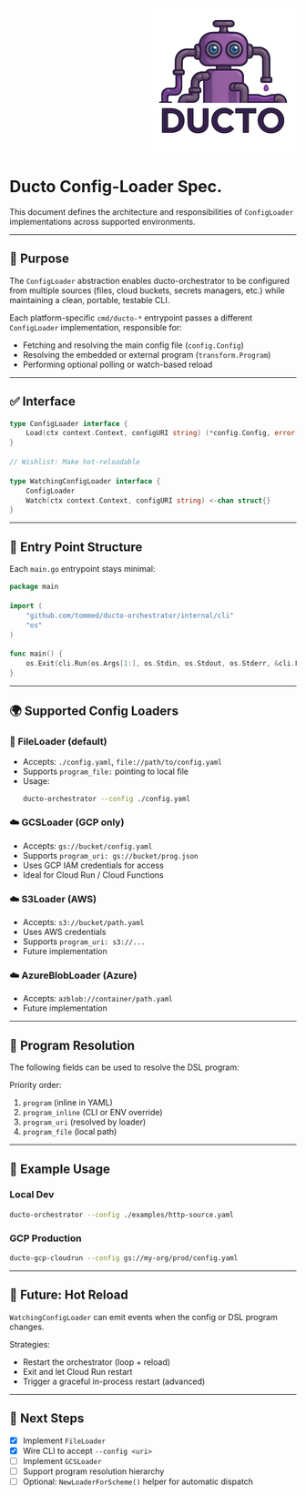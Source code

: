 <!--suppress HtmlDeprecatedAttribute -->
<p align="right">
    <a href="https://github.com/tommed" title="See Project Ducto">
        <img src="../assets/ducto-logo-small.png" alt="A part of Project Ducto"/>
    </a>
</p>

# Ducto Config-Loader Spec.

This document defines the architecture and responsibilities of `ConfigLoader` implementations across supported environments.

---
## 🎯 Purpose

The `ConfigLoader` abstraction enables ducto-orchestrator to be configured from multiple sources (files, cloud buckets, secrets managers, etc.) while maintaining a clean, portable, testable CLI.

Each platform-specific `cmd/ducto-*` entrypoint passes a different `ConfigLoader` implementation, responsible for:

- Fetching and resolving the main config file (`config.Config`)
- Resolving the embedded or external program (`transform.Program`)
- Performing optional polling or watch-based reload

---
## ✅ Interface

```go
type ConfigLoader interface {
    Load(ctx context.Context, configURI string) (*config.Config, error)
}

// Wishlist: Make hot-reloadable

type WatchingConfigLoader interface {
    ConfigLoader
    Watch(ctx context.Context, configURI string) <-chan struct{}
}
```

---
## 🧱 Entry Point Structure

Each `main.go` entrypoint stays minimal:

```go
package main

import (
    "github.com/tommed/ducto-orchestrator/internal/cli"
    "os"
)

func main() {
    os.Exit(cli.Run(os.Args[1:], os.Stdin, os.Stdout, os.Stderr, &cli.FileLoader{}))
}
```

---
## 🌍 Supported Config Loaders

### 📁 FileLoader (default)
- Accepts: `./config.yaml`, `file://path/to/config.yaml`
- Supports `program_file:` pointing to local file
- Usage:
  ```bash
  ducto-orchestrator --config ./config.yaml
  ```

### ☁️ GCSLoader (GCP only)
- Accepts: `gs://bucket/config.yaml`
- Supports `program_uri: gs://bucket/prog.json`
- Uses GCP IAM credentials for access
- Ideal for Cloud Run / Cloud Functions

### ☁️ S3Loader (AWS)
- Accepts: `s3://bucket/path.yaml`
- Uses AWS credentials
- Supports `program_uri: s3://...`
- Future implementation

### ☁️ AzureBlobLoader (Azure)
- Accepts: `azblob://container/path.yaml`
- Future implementation

---
## 🧠 Program Resolution

The following fields can be used to resolve the DSL program:

Priority order:
1. `program` (inline in YAML)
2. `program_inline` (CLI or ENV override)
3. `program_uri` (resolved by loader)
4. `program_file` (local path)

---
## 🧪 Example Usage

### Local Dev
```bash
ducto-orchestrator --config ./examples/http-source.yaml
```

### GCP Production
```bash
ducto-gcp-cloudrun --config gs://my-org/prod/config.yaml
```

---
## 🔁 Future: Hot Reload

`WatchingConfigLoader` can emit events when the config or DSL program changes.

Strategies:
- Restart the orchestrator (loop + reload)
- Exit and let Cloud Run restart
- Trigger a graceful in-process restart (advanced)

---
## 🧩 Next Steps
- [x] Implement `FileLoader`
- [x] Wire CLI to accept `--config <uri>`
- [ ] Implement `GCSLoader`
- [ ] Support program resolution hierarchy
- [ ] Optional: `NewLoaderForScheme()` helper for automatic dispatch
